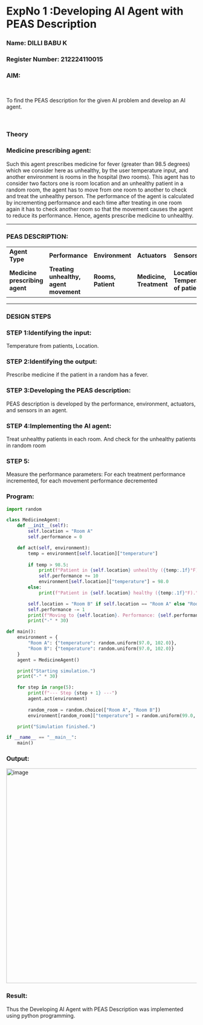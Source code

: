 <h1>ExpNo 1 :Developing AI Agent with PEAS Description</h1>
<h3>Name: DILLI BABU K</h3>
<h3>Register Number: 212224110015</h3>


<h3>AIM:</h3>
<br>
<p>To find the PEAS description for the given AI problem and develop an AI agent.</p>
<br>
<h3>Theory</h3>
<h3>Medicine prescribing agent:</h3>
<p>Such this agent prescribes medicine for fever (greater than 98.5 degrees) which we consider here as unhealthy, by the user temperature input, and another environment is rooms in the hospital (two rooms). This agent has to consider two factors one is room location and an unhealthy patient in a random room, the agent has to move from one room to another to check and treat the unhealthy person. The performance of the agent is calculated by incrementing performance and each time after treating in one room again it has to check another room so that the movement causes the agent to reduce its performance. Hence, agents prescribe medicine to unhealthy.</p>
<hr>
<h3>PEAS DESCRIPTION:</h3>
<table>
  <tr>
    <td><strong>Agent Type</strong></td>
    <td><strong>Performance</strong></td>
     <td><strong>Environment</strong></td>
    <td><strong>Actuators</strong></td>
    <td><strong>Sensors</strong></td>
  </tr>
    <tr>
    <td><strong>Medicine prescribing agent</strong></td>
    <td><strong>Treating unhealthy, agent movement</strong></td>
     <td><strong>Rooms, Patient</strong></td>
    <td><strong>Medicine, Treatment</strong></td>
    <td><strong>Location, Temperature of patient</strong></td>
  </tr>
</table>
<hr>
<H3>DESIGN STEPS</H3>
<h3>STEP 1:Identifying the input:</h3>
<p>Temperature from patients, Location.</p>
<h3>STEP 2:Identifying the output:</h3>
<p>Prescribe medicine if the patient in a random has a fever.</p>
<h3>STEP 3:Developing the PEAS description:</h3>
<p>PEAS description is developed by the performance, environment, actuators, and sensors in an agent.</p>
<h3>STEP 4:Implementing the AI agent:</h3>
<p>Treat unhealthy patients in each room. And check for the unhealthy patients in random room</p>
<h3>STEP 5:</h3>
<p>Measure the performance parameters: For each treatment performance incremented, for each movement performance decremented</p>

<h3>Program:</h3>

``` python
import random

class MedicineAgent:
    def __init__(self):
        self.location = "Room A"
        self.performance = 0

    def act(self, environment):
        temp = environment[self.location]["temperature"]
        
        if temp > 98.5:
            print(f"Patient in {self.location} unhealthy ({temp:.1f}°F). Giving medicine.")
            self.performance += 10
            environment[self.location]["temperature"] = 98.0
        else:
            print(f"Patient in {self.location} healthy ({temp:.1f}°F).")

        self.location = "Room B" if self.location == "Room A" else "Room A"
        self.performance -= 1
        print(f"Moving to {self.location}. Performance: {self.performance}")
        print("-" * 30)

def main():
    environment = {
        "Room A": {"temperature": random.uniform(97.0, 102.0)},
        "Room B": {"temperature": random.uniform(97.0, 102.0)}
    }
    agent = MedicineAgent()

    print("Starting simulation.")
    print("-" * 30)

    for step in range(5):
        print(f"--- Step {step + 1} ---")
        agent.act(environment)
        
        random_room = random.choice(["Room A", "Room B"])
        environment[random_room]["temperature"] = random.uniform(99.0, 103.0)

    print("Simulation finished.")

if __name__ == "__main__":
    main()
```

<h3>Output:</h3>
<img width="830" height="567" alt="image" src="https://github.com/user-attachments/assets/95f98ee1-e75a-4e05-bd85-3a22c99a926b" />


<h3>Result:</h3>
Thus the Developing AI Agent with PEAS Description was implemented using python programming.
